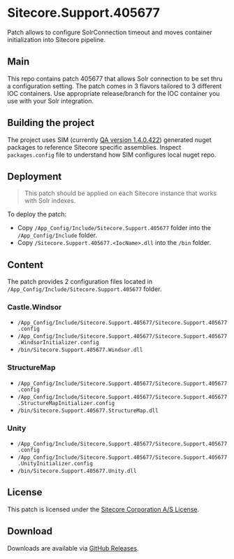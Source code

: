 # Sitecore.Support.405677  
Patch allows to configure SolrConnection timeout and moves container initialization into Sitecore pipeline.  

## Main  
This repo contains patch 405677 that allows Solr connection to be set thru a configuration setting. 
The patch comes in 3 flavors tailored to 3 different IOC containers. 
Use appropriate release/branch for the IOC container you use with your Solr integration.  

## Building the project
The project uses SIM (currently [QA version 1.4.0.422](http://dl.sitecore.net/updater/sim)) generated nuget packages to reference Sitecore specific assemblies. 
Inspect `packages.config` file to understand how SIM configures local nuget repo.  

## Deployment  
> This patch should be applied on each Sitecore instance that works with Solr indexes.  

To deploy the patch:  
* Copy `/App_Config/Include/Sitecore.Support.405677` folder into the `/App_Config/Include` folder.  
* Copy `/Sitecore.Support.405677.<IocName>.dll` into the `/bin` folder.


## Content  
The patch provides 2 configuration files located in `/App_Config/Include/Sitecore.Support.405677` folder.
### Castle.Windsor  
* `/App_Config/Include/Sitecore.Support.405677/Sitecore.Support.405677.config`  
* `/App_Config/Include/Sitecore.Support.405677/Sitecore.Support.405677.WindsorInitializer.config`  
* `/bin/Sitecore.Support.405677.Windsor.dll`   

### StructureMap  
* `/App_Config/Include/Sitecore.Support.405677/Sitecore.Support.405677.config`  
* `/App_Config/Include/Sitecore.Support.405677/Sitecore.Support.405677.StructureMapInitializer.config`  
* `/bin/Sitecore.Support.405677.StructureMap.dll`  

### Unity  
* `/App_Config/Include/Sitecore.Support.405677/Sitecore.Support.405677.config`  
* `/App_Config/Include/Sitecore.Support.405677/Sitecore.Support.405677.UnityInitializer.config`  
* `/bin/Sitecore.Support.405677.Unity.dll`  

## License  
This patch is licensed under the [Sitecore Corporation A/S License](https://github.com/SitecoreSupport/Sitecore.Support.405677/blob/master/LICENSE).  

## Download  
Downloads are available via [GitHub Releases](https://github.com/SitecoreSupport/Sitecore.Support.405677/releases).  